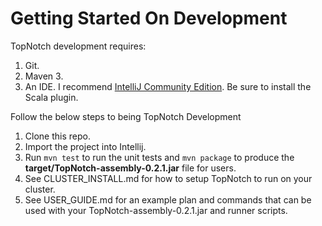 # Getting Started On Development

TopNotch development requires:
1. Git.  
1. Maven 3. 
1. An IDE. I recommend [IntelliJ Community Edition](https://www.jetbrains.com/idea/download/). Be sure to install the Scala plugin.  


Follow the below steps to being TopNotch Development

1. Clone this repo.
1. Import the project into Intellij.
1. Run ``mvn test`` to run the unit tests and ``mvn package`` to produce the __target/TopNotch-assembly-0.2.1.jar__ file for users.
1. See CLUSTER_INSTALL.md for how to setup TopNotch to run on your cluster.
1. See USER_GUIDE.md for an example plan and commands that can be used with your TopNotch-assembly-0.2.1.jar and runner scripts.